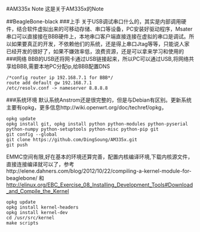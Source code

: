 #AM335x Note
这是关于AM335x的Note

##BeagleBone-black
###上手
关于USB调试串口什么的，其实是内部调用硬件，结合软件虚拟出来的可移动存储、串口等设备，PC安装好驱动程序，Msater串口可以直接接在BBB硬件上，本地串口客户端直接连接在虚拟的串口是调试。所以如果要真正的开发，不依赖他们的系统，还是得上串口Jtag等等，只能说人家已经开发的很好了，如果不嫌效率低，浪费资源，还是可以拿来学习和使用的
###网络
BBB的USB还将网卡通过USB链接起来，所以PC可以通过USB,将网络共享给BBB,需要本地PC分配ip,给BBB配置DNS
	
	/*config router ip 192.168.7.1 for BBB*/
	route add default gw 192.168.7.1  
	/etc/resolv.conf -> nameserver 8.8.8.8

###系统环境
默认系统Anstrom还是很完整的，但是与Debian有区别。更新系统主要有opkg，更多信息http://wiki.openwrt.org/doc/techref/opkg，

	opkg update
	opkg install git, opkg install python python-modules python-pyserial python-numpy python-setuptools python-misc python-pip git
	git config --global
	git clone https://github.com/DingSoung/AM335x.git
	git push
EMMC空间有限,好在基本的环境还算完善，配置内核编译环境,下载内核源文件，直接连接编译就可以了，参考http://elene.dahners.com/blog/2012/10/22/compiling-a-kernel-module-for-beaglebone/ 和
http://elinux.org/EBC_Exercise_08_Installing_Development_Tools#Download_and_Compile_the_Kernel

	opkg update
	opkg install kernel-headers
	opkg install kernel-dev
	cd /usr/src/kernel
	make scripts

